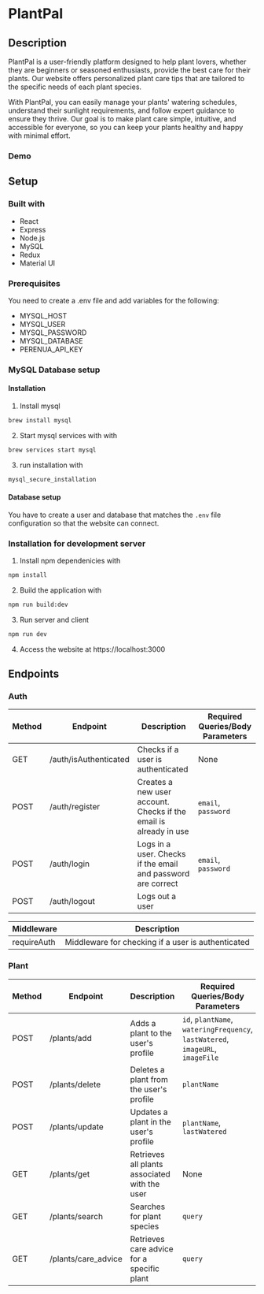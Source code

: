 # PlantPal

## Description
PlantPal is a user-friendly platform designed to help plant lovers, whether they are beginners or seasoned enthusiasts, provide the best care for their plants. Our website offers personalized plant care tips that are tailored to the specific needs of each plant species.

With PlantPal, you can easily manage your plants' watering schedules, understand their sunlight requirements, and follow expert guidance to ensure they thrive. Our goal is to make plant care simple, intuitive, and accessible for everyone, so you can keep your plants healthy and happy with minimal effort.

### Demo

## Setup

### Built with
* React
* Express
* Node.js
* MySQL
* Redux
* Material UI

### Prerequisites
You need to create a .env file and add variables for the following:
* MYSQL_HOST
* MYSQL_USER
* MYSQL_PASSWORD
* MYSQL_DATABASE
* PERENUA_API_KEY

### MySQL Database setup

#### Installation

1. Install mysql
```bash
brew install mysql
```

2. Start mysql services with with

```bash
brew services start mysql
```

3. run installation with

```bash
mysql_secure_installation
```

#### Database setup

You have to create a user and database that matches the `.env` file configuration so that the website can connect.

### Installation for development server

1. Install npm dependenicies with

```bash
npm install
```

2. Build the application with

```bash
npm run build:dev
```

3. Run server and client

```bash
npm run dev
```

4. Access the website at https://localhost:3000

## Endpoints

### Auth

| Method | Endpoint            | Description                                                                 | Required Queries/Body Parameters |
|--------|---------------------|-----------------------------------------------------------------------------|----------------------------------|
| GET    | /auth/isAuthenticated    | Checks if a user is authenticated                                            | None                             |
| POST   | /auth/register           | Creates a new user account. Checks if the email is already in use            | `email`, `password`              |
| POST   | /auth/login              | Logs in a user. Checks if the email and password are correct                 | `email`, `password`              |
| POST   | /auth/logout             | Logs out a user     

| Middleware   | Description                                                                 |
|--------------|-----------------------------------------------------------------------------|
| requireAuth  | Middleware for checking if a user is authenticated     

### Plant

| Method | Endpoint            | Description                                                                 | Required Queries/Body Parameters |
|--------|---------------------|-----------------------------------------------------------------------------|----------------------------------|
| POST   | /plants/add                | Adds a plant to the user's profile                                           | `id`, `plantName`, `wateringFrequency`, `lastWatered`, `imageURL`, `imageFile` |
| POST   | /plants/delete             | Deletes a plant from the user's profile                                      | `plantName`                      |
| POST   | /plants/update             | Updates a plant in the user's profile                                        | `plantName`, `lastWatered`       |
| GET    | /plants/get                | Retrieves all plants associated with the user                                | None                             |
| GET    | /plants/search             | Searches for plant species                                                   | `query`                          |
| GET    | /plants/care_advice        | Retrieves care advice for a specific plant                                   | `query`                          |